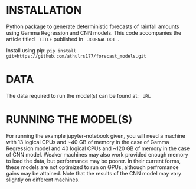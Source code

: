# INSTALLATION
Python package to generate deterministic forecasts of rainfall amounts using Gamma Regression and CNN models. This code accompanies the article titled ``` TITLE``` published in ``` JOURNAL``` ```DOI ```.

Install using pip: ```pip install git+https://github.com/athulrs177/forecast_models.git```

# DATA
The data required to run the model(s) can be found at: ``` URL```

# RUNNING THE MODEL(S)
For running the example jupyter-notebook given, you will need a machine with 13 logical CPUs and ~40 GB of memory in the case of Gamma Regression model and 40 logical CPUs and ~120 GB of memory in the case of CNN model. Weaker machines may also work provided enough memory to load the data, but performance may be poorer. In their current forms, these models are not optimized to run on GPUs, although perfromance gains may be attained. Note that the results of the CNN model may vary slightly on different machines.


